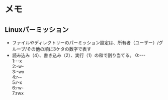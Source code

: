 # メモ

## Linuxパーミッション
- ファイルやディレクトリーのパーミッション設定は、所有者（ユーザー）/グループ/その他の順に3ケタの数字で表す
- 読み込み（4）、書き込み（2）、実行（1）の和で割り当てる。
0:---  
1:--x  
2:-w-  
3:-wx  
4:r--  
5:r-x  
6:rw-  
7:rwx  
